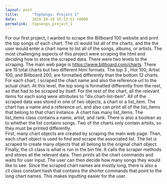 ```yaml
---
layout: post
title:      "TopSongs: Project 1"
date:       2018-10-19 15:13:51 +0000
permalink:  topsongs_project_1
---
```



For our first project, I wanted to scrape the Billboard 100 website and print the top songs of each chart. The cli would list all of the charts, and the the user would enter a chart name to list all of the songs, albums, or artists. 
The most challenging aspects of this project were scraping the html and deciding how to store the scraped data. There were two levels to the scraping. The main web page is https://www.billboard.com/charts. There are 15 total charts but two different html formats. The top 3 , Hot 100, Artist 100, and Billboard 200, are formatted differently than the bottom 12 charts. For each chart, I scraped the chart name and also the reference url to the actual chart. At this level, the top song is formatted differently from the rest, so that had to be scraped by itself. For the rest of the chart, all the relevant items for each song were attributes to "div.chart-list-item". 
All of the scraped data was stored in one of two objects, a chart or a list_item. The chart has a name and a reference url, and also can print all of the list_items that belong to that chart instance. A chart has many list_items. The list_items class contains a name, artist, and rank.  There is also a boolean as to whether the list contains songs. Two of the charts only contain artsits, so they must be printed differently.  
First, many chart objects are created by scraping the main web page. Then, each chart object is used to find and scrape the associated list. The list is scraped to create many objects that all belong to the original chart object. 
Finally, the cli class is what is run in the bin file. It calls the scraper methods and stores all the relevant data. Then prints all the chart commands and waits for user input. The user can then decide how many songs they would like to see. Since the scraped chart names are mostly long, there is also a cli class constant hash that contains the shorter commands that point to the long chart names. This makes inputting easier for the user. 
